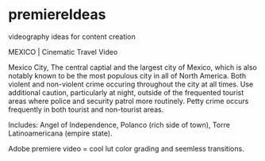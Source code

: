 # premiereIdeas
videography ideas for content creation 

MEXICO | Cinematic Travel Video

Mexico City, The central captial and the largest city of Mexico, which is also notably known to be the most populous city in all of North America. 
Both violent and non-violent crime occuring throughout the city at all times. Use additional caution, particularly at night, outside of the frequented tourist areas where police and security patrol more routinely. Petty crime occurs frequently in both tourist and non-tourist areas.

Includes: Angel of Independence, Polanco (rich side of town), Torre Latinoamericana (empire state). 


Adobe premiere video = cool lut color grading and seemless transitions.
